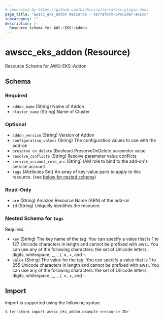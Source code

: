 ```yaml
---
# generated by https://github.com/hashicorp/terraform-plugin-docs
page_title: "awscc_eks_addon Resource - terraform-provider-awscc"
subcategory: ""
description: |-
  Resource Schema for AWS::EKS::Addon
---
```


# awscc_eks_addon (Resource)

Resource Schema for AWS::EKS::Addon



<!-- schema generated by tfplugindocs -->
## Schema

### Required

- `addon_name` (String) Name of Addon
- `cluster_name` (String) Name of Cluster

### Optional

- `addon_version` (String) Version of Addon
- `configuration_values` (String) The configuration values to use with the add-on
- `preserve_on_delete` (Boolean) PreserveOnDelete parameter value
- `resolve_conflicts` (String) Resolve parameter value conflicts
- `service_account_role_arn` (String) IAM role to bind to the add-on's service account
- `tags` (Attributes Set) An array of key-value pairs to apply to this resource. (see [below for nested schema](#nestedatt--tags))

### Read-Only

- `arn` (String) Amazon Resource Name (ARN) of the add-on
- `id` (String) Uniquely identifies the resource.

<a id="nestedatt--tags"></a>
### Nested Schema for `tags`

Required:

- `key` (String) The key name of the tag. You can specify a value that is 1 to 127 Unicode characters in length and cannot be prefixed with aws:. You can use any of the following characters: the set of Unicode letters, digits, whitespace, _, ., /, =, +, and -.
- `value` (String) The value for the tag. You can specify a value that is 1 to 255 Unicode characters in length and cannot be prefixed with aws:. You can use any of the following characters: the set of Unicode letters, digits, whitespace, _, ., /, =, +, and -.

## Import

Import is supported using the following syntax:

```shell
$ terraform import awscc_eks_addon.example <resource ID>
```
